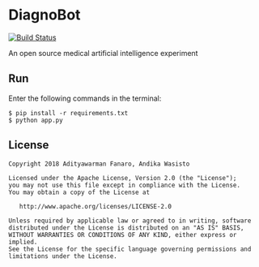 DiagnoBot
=========

[![Build Status](https://travis-ci.com/awasisto/diagnobot.svg?branch=master)](https://travis-ci.com/awasisto/diagnobot)

An open source medical artificial intelligence experiment

Run
---

Enter the following commands in the terminal:

    $ pip install -r requirements.txt
    $ python app.py

License
-------

    Copyright 2018 Adityawarman Fanaro, Andika Wasisto

    Licensed under the Apache License, Version 2.0 (the "License");
    you may not use this file except in compliance with the License.
    You may obtain a copy of the License at

       http://www.apache.org/licenses/LICENSE-2.0

    Unless required by applicable law or agreed to in writing, software
    distributed under the License is distributed on an "AS IS" BASIS,
    WITHOUT WARRANTIES OR CONDITIONS OF ANY KIND, either express or implied.
    See the License for the specific language governing permissions and
    limitations under the License.